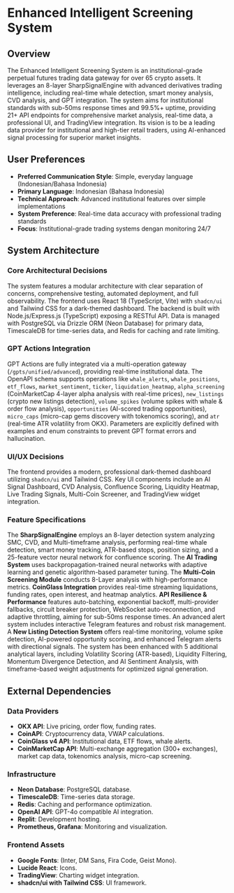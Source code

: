 # Enhanced Intelligent Screening System

## Overview
The Enhanced Intelligent Screening System is an institutional-grade perpetual futures trading data gateway for over 65 crypto assets. It leverages an 8-layer SharpSignalEngine with advanced derivatives trading intelligence, including real-time whale detection, smart money analysis, CVD analysis, and GPT integration. The system aims for institutional standards with sub-50ms response times and 99.5%+ uptime, providing 21+ API endpoints for comprehensive market analysis, real-time data, a professional UI, and TradingView integration. Its vision is to be a leading data provider for institutional and high-tier retail traders, using AI-enhanced signal processing for superior market insights.

## User Preferences
- **Preferred Communication Style**: Simple, everyday language (Indonesian/Bahasa Indonesia)
- **Primary Language**: Indonesian (Bahasa Indonesia)
- **Technical Approach**: Advanced institutional features over simple implementations
- **System Preference**: Real-time data accuracy with professional trading standards
- **Focus**: Institutional-grade trading systems dengan monitoring 24/7

## System Architecture

### Core Architectural Decisions
The system features a modular architecture with clear separation of concerns, comprehensive testing, automated deployment, and full observability. The frontend uses React 18 (TypeScript, Vite) with `shadcn/ui` and Tailwind CSS for a dark-themed dashboard. The backend is built with Node.js/Express.js (TypeScript) exposing a RESTful API. Data is managed with PostgreSQL via Drizzle ORM (Neon Database) for primary data, TimescaleDB for time-series data, and Redis for caching and rate limiting.

### GPT Actions Integration
GPT Actions are fully integrated via a multi-operation gateway (`/gpts/unified/advanced`), providing real-time institutional data. The OpenAPI schema supports operations like `whale_alerts`, `whale_positions`, `etf_flows`, `market_sentiment`, `ticker`, `liquidation_heatmap`, `alpha_screening` (CoinMarketCap 4-layer alpha analysis with real-time prices), `new_listings` (crypto new listings detection), `volume_spikes` (volume spikes with whale & order flow analysis), `opportunities` (AI-scored trading opportunities), `micro_caps` (micro-cap gems discovery with tokenomics scoring), and `atr` (real-time ATR volatility from OKX). Parameters are explicitly defined with examples and enum constraints to prevent GPT format errors and hallucination.

### UI/UX Decisions
The frontend provides a modern, professional dark-themed dashboard utilizing `shadcn/ui` and Tailwind CSS. Key UI components include an AI Signal Dashboard, CVD Analysis, Confluence Scoring, Liquidity Heatmap, Live Trading Signals, Multi-Coin Screener, and TradingView widget integration.

### Feature Specifications
The **SharpSignalEngine** employs an 8-layer detection system analyzing SMC, CVD, and Multi-timeframe analysis, performing real-time whale detection, smart money tracking, ATR-based stops, position sizing, and a 25-feature vector neural network for confluence scoring. The **AI Trading System** uses backpropagation-trained neural networks with adaptive learning and genetic algorithm-based parameter tuning. The **Multi-Coin Screening Module** conducts 8-Layer analysis with high-performance metrics. **CoinGlass Integration** provides real-time streaming liquidations, funding rates, open interest, and heatmap analytics. **API Resilience & Performance** features auto-batching, exponential backoff, multi-provider fallbacks, circuit breaker protection, WebSocket auto-reconnection, and adaptive throttling, aiming for sub-50ms response times. An advanced alert system includes interactive Telegram features and robust risk management. A **New Listing Detection System** offers real-time monitoring, volume spike detection, AI-powered opportunity scoring, and enhanced Telegram alerts with directional signals. The system has been enhanced with 5 additional analytical layers, including Volatility Scoring (ATR-based), Liquidity Filtering, Momentum Divergence Detection, and AI Sentiment Analysis, with timeframe-based weight adjustments for optimized signal generation.

## External Dependencies

### Data Providers
- **OKX API**: Live pricing, order flow, funding rates.
- **CoinAPI**: Cryptocurrency data, VWAP calculations.
- **CoinGlass v4 API**: Institutional data, ETF flows, whale alerts.
- **CoinMarketCap API**: Multi-exchange aggregation (300+ exchanges), market cap data, tokenomics analysis, micro-cap screening.

### Infrastructure
- **Neon Database**: PostgreSQL database.
- **TimescaleDB**: Time-series data storage.
- **Redis**: Caching and performance optimization.
- **OpenAI API**: GPT-4o compatible AI integration.
- **Replit**: Development hosting.
- **Prometheus, Grafana**: Monitoring and visualization.

### Frontend Assets
- **Google Fonts**: (Inter, DM Sans, Fira Code, Geist Mono).
- **Lucide React**: Icons.
- **TradingView**: Charting widget integration.
- **shadcn/ui with Tailwind CSS**: UI framework.